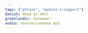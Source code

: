 ```yaml
---
tags: ["phrase", "module-1-support"]
danish: Hvad er det?
greenlandic: Sunaana?
audio: course/sunaana.mp3
---
```

